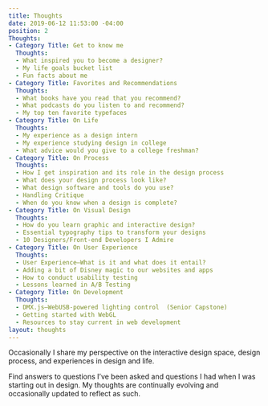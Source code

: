 ```yaml
---
title: Thoughts
date: 2019-06-12 11:53:00 -04:00
position: 2
Thoughts:
- Category Title: Get to know me
  Thoughts:
  - What inspired you to become a designer?
  - My life goals bucket list
  - Fun facts about me
- Category Title: Favorites and Recommendations
  Thoughts:
  - What books have you read that you recommend?
  - What podcasts do you listen to and recommend?
  - My top ten favorite typefaces
- Category Title: On Life
  Thoughts:
  - My experience as a design intern
  - My experience studying design in college
  - What advice would you give to a college freshman?
- Category Title: On Process
  Thoughts:
  - How I get inspiration and its role in the design process
  - What does your design process look like?
  - What design software and tools do you use?
  - Handling Critique
  - When do you know when a design is complete?
- Category Title: On Visual Design
  Thoughts:
  - How do you learn graphic and interactive design?
  - Essential typography tips to transform your designs
  - 10 Designers/Front-end Developers I Admire
- Category Title: On User Experience
  Thoughts:
  - User Experience—What is it and what does it entail?
  - Adding a bit of Disney magic to our websites and apps
  - How to conduct usability testing
  - Lessons learned in A/B Testing
- Category Title: On Development
  Thoughts:
  - DMX.js—WebUSB-powered lighting control  (Senior Capstone)
  - Getting started with WebGL
  - Resources to stay current in web development
layout: thoughts
---
```


Occasionally I share my perspective on the interactive design space, design process, and experiences in design and life.

Find answers to questions I’ve been asked and questions I had when I was starting out in design. My thoughts are continually evolving and occasionally updated to reflect as such.